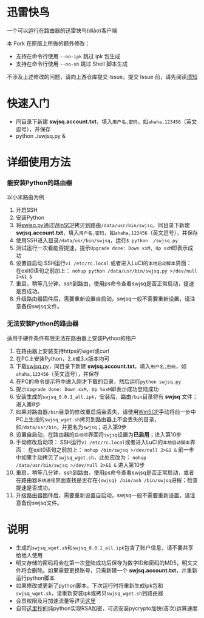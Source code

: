 迅雷快鸟
===
一个可以运行在路由器的迅雷快鸟(diǎo)客户端

本 Fork 在原版上所做的额外修改：

* 支持在命令行使用 `--no-ipk` 跳过 ipk 包生成
* 支持在命令行使用 `--no-sh` 跳过 Shell 脚本生成

不涉及上述修改的问题，请向上游仓库提交 Issue。提交 Issue 前，请先阅读[须知](https://github.com/fffonion/Xunlei-Fastdick/blob/master/CONTRIBUTING.md)

# 快速入门
* 同目录下新建 __swjsq.account.txt__，填入`用户名,密码`，如`ahaha,123456`（英文逗号），并保存
* python ./swjsq.py &

# 详细使用方法

### 能安装Python的路由器

以小米路由为例

1. 开启SSH
2. 安装Python
3. 将[swjsq.py](https://github.com/fffonion/Xunlei-Fastdick/raw/master/swjsq.py)通过[WinSCP](https://winscp.net/eng/download.php)拷贝到路由`/data/usr/bin/swjsq`，同目录下新建 __swjsq.account.txt__，填入`用户名,密码`，如`ahaha,123456`（英文逗号），并保存
4. 使用SSH进入目录`/data/usr/bin/swjsq`，运行`$ python ./swjsq.py`
5. 测试运行一次看能否提速，提示`Upgrade done: Down xxM, Up xxM`即表示成功
6. 设置自启动
     SSH运行`vi /etc/rc.local` 或者进入LuCI的`本地启动脚本`界面：
	 在exit0语句之前加上：
     `nohup python /data/usr/bin/swjsq.py >/dev/null 2>&1 &`
7. 重启，稍等几分钟，ssh到路由，使用ps命令查看swjsq是否正常启动，提速是否成功。
8. 升级路由器固件后，需要重新设置自启动，swjsq一般不需要重新设置，请注意备份swjsq文件。

### 无法安装Python的路由器

适用于硬件条件有限无法在路由器上安装Python的用户

1. 在路由器上安装支持https的wget或curl
2. 在PC上安装Python，2.x或3.x版本均可
3. 下载[swjsq.py](https://github.com/fffonion/Xunlei-Fastdick/raw/master/swjsq.py)，同目录下新建 __swjsq.account.txt__，填入`用户名,密码`，如`ahaha,123456`（英文逗号），并保存
4. 在PC的命令提示符中进入刚才下载的目录，然后运行`python swjsq.py`
5. 提示`Upgrade done: Down xxM, Up %xxM`即表示成功登陆成功
6. 安装生成的`swjsq_0.0.1_all.ipk`，安装后，路由`/bin`目录将有 __swjsq__ 文件；进入第8步
7. 如果对路由器`/bin`目录的修改重启后会丢失，请使用[WinSCP](https://winscp.net/eng/download.php)手动将前一步中PC上生成的`swjsq_wget.sh`拷贝到路由器上不会丢失的目录，如`/data/usr/bin`，并更名为`swjsq`；进入第9步
8. 设置自启动，在路由器的`启动项`界面将`swjsq`设置为**已启用**；进入第10步
9. 手动修改启动项：
     SSH运行`vi /etc/rc.local`或者进入LuCI的`本地启动脚本`界面：
     在exit0语句之前加上：
     `nohup /bin/swjsq >/dev/null 2>&1 &`
     前一步中如果手动拷贝了`swjsq_wget.sh`，此处应改为：
     `nohup /data/usr/bin/swjsq >/dev/null 2>&1 &`
    进入第10步
10. 重启，稍等几分钟，ssh到路由，使用ps命令查看swjsq是否正常启动，或者在路由器`系统进程`界面查找是否存在`{swjsq} /bin/ash /bin/swjsq`进程；检查提速是否成功。
11. 升级路由器固件后，需要重新设置自启动，swjsq一般不需要重新设置，请注意备份swjsq文件。

# 说明
* 生成的`swjsq_wget.sh`和`swjsq_0.0.1_all.ipk`包含了账户信息，请不要共享给他人使用
* 明文存储的密码将会在第一次登陆成功后保存为数字ID和密码的MD5，明文文件将会删除。如果需要更换账号，只需新建一个 __swjsq.account.txt__，并重新运行python脚本
* 如果修改或更新了python脚本，下次运行时将重新生成ipk包和`swjsq_wget.sh`，请重新安装ipk或拷贝`swjsq_wget.sh`到路由器
* 会员权限及月加速流量等详见[这里](http://swjsq.xunlei.com)
* 自带[这里抄的](https://github.com/mengskysama/XunLeiCrystalMinesMakeDie/blob/master/run.py)纯python实现RSA加密，可选安装pycrypto加快(首次)运算速度

